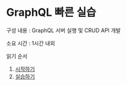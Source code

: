 # GraphQL 빠른 실습

구성 내용 : GraphQL 서버 실행 및 CRUD API 개발

소요 시간 : 1시간 내외

읽기 순서
1. [시작하기](./GraphQL시작하기.md)
1. [실습하기](./GraphQL실습하기.md)
